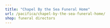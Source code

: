 ```yaml
---
title: "Chapel By the Sea Funeral Home"
url: /pacifica/chapel-by-the-sea-funeral-home/
shop: funeral directors
---
```

